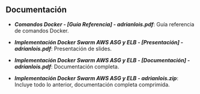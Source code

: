 ## Documentación

- ***Comandos Docker - [Guía Referencia] - adrianlois.pdf***: Guía referencia de comandos Docker.

- ***Implementación Docker Swarm AWS ASG y ELB - [Presentación] - adrianlois.pdf***: Presentación de slides.

- ***Implementación Docker Swarm AWS ASG y ELB - [Documentación] - adrianlois.pdf***: Documentación completa.

- ***Implementación Docker Swarm AWS ASG y ELB - adrianlois.zip***: Incluye todo lo anterior, documentación completa comprimida.